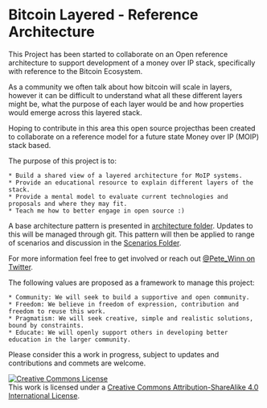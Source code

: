 # Bitcoin Layered - Reference Architecture

This Project has been started to collaborate on an Open reference architecture to support development of a money over IP stack, specifically with reference to the Bitcoin Ecosystem.

As a community we often talk about how bitcoin will scale in layers, however it can be difficult to understand what all these different layers might be, what the purpose of each layer would be and how properties would emerge across this layered stack.

Hoping to contribute in this area this open source projecthas been created to collaborate on a reference model for a future state Money over IP (MOIP) stack based.

The purpose of this project is to:

	* Build a shared view of a layered architecture for MoIP systems. 
	* Provide an educational resource to explain different layers of the stack.
	* Provide a mental model to evaluate current technologies and proposals and where they may fit. 
	* Teach me how to better engage in open source :)

A base architecture pattern is presented in [architecture folder](https://github.com/karma-pete/Bitcoin-Layers-Reference-Architecture/tree/master/Architecture).  Updates to this will be managed through git.  This pattern will then be applied to range of scenarios and discussion in the [Scenarios Folder](https://github.com/karma-pete/Bitcoin-Layers-Reference-Architecture/tree/master/Scenarios).

For more information feel free to get involved or reach out [@Pete_Winn on Twitter](https://twitter.com/Pete_Winn).

The following values are proposed as a framework to manage this project:

	* Community: We will seek to build a supportive and open community. 
	* Freedom: We believe in freedom of expression, contribution and freedom to reuse this work.
	* Pragmatism: We will seek creative, simple and realistic solutions, bound by constraints.
	* Educate: We will openly support others in developing better education in the larger community.
  
Please consider this a work in progress, subject to updates and contributions and commets are welcome. 

<a rel="license" href="http://creativecommons.org/licenses/by-sa/4.0/"><img alt="Creative Commons License" style="border-width:0" src="https://i.creativecommons.org/l/by-sa/4.0/88x31.png" /></a><br />This work is licensed under a <a rel="license" href="http://creativecommons.org/licenses/by-sa/4.0/">Creative Commons Attribution-ShareAlike 4.0 International License</a>.
